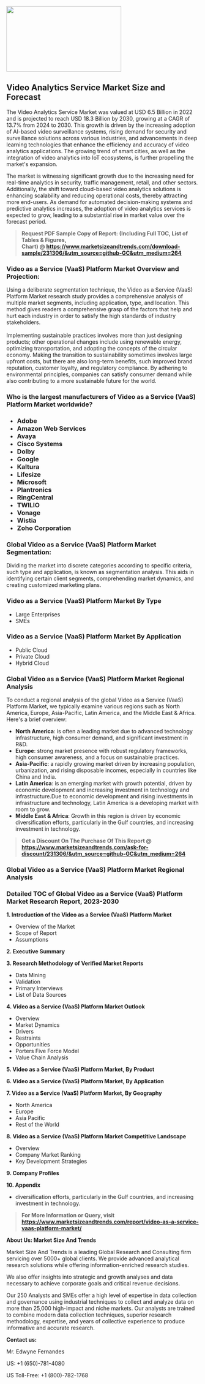 <p><img class="alignnone size-medium wp-image-20088" src="https://ffe5etoiles.com/wp-content/uploads/2024/12/MST1-300x171.png" alt="" width="300" height="171" /></p><h2>Video Analytics Service Market Size and Forecast</h2><p>The Video Analytics Service Market was valued at USD 6.5 Billion in 2022 and is projected to reach USD 18.3 Billion by 2030, growing at a CAGR of 13.7% from 2024 to 2030. This growth is driven by the increasing adoption of AI-based video surveillance systems, rising demand for security and surveillance solutions across various industries, and advancements in deep learning technologies that enhance the efficiency and accuracy of video analytics applications. The growing trend of smart cities, as well as the integration of video analytics into IoT ecosystems, is further propelling the market's expansion.</p><p>The market is witnessing significant growth due to the increasing need for real-time analytics in security, traffic management, retail, and other sectors. Additionally, the shift toward cloud-based video analytics solutions is enhancing scalability and reducing operational costs, thereby attracting more end-users. As demand for automated decision-making systems and predictive analytics increases, the adoption of video analytics services is expected to grow, leading to a substantial rise in market value over the forecast period.</p></p><blockquote id="" class=""><strong>Request PDF Sample Copy of Report: (Including Full TOC, List of Tables &amp; Figures, Chart)&nbsp;@&nbsp;<strong><a href="https://www.marketsizeandtrends.com/download-sample/231306/&utm_source=github-GC&utm_medium=264" target="_blank">https://www.marketsizeandtrends.com/download-sample/231306/&utm_source=github-GC&utm_medium=264</a></strong></strong></blockquote><h3 id="" class="">Video as a Service (VaaS) Platform Market&nbsp;Overview and Projection:</h3><p id="" class="">Using a deliberate segmentation technique, the Video as a Service (VaaS) Platform Market research study provides a comprehensive analysis of multiple market segments, including application, type, and location. This method gives readers a comprehensive grasp of the factors that help and hurt each industry in order to satisfy the high standards of industry stakeholders. <br /> <br />Implementing sustainable practices involves more than just designing products; other operational changes include using renewable energy, optimizing transportation, and adopting the concepts of the circular economy. Making the transition to sustainability sometimes involves large upfront costs, but there are also long-term benefits, such improved brand reputation, customer loyalty, and regulatory compliance. By adhering to environmental principles, companies can satisfy consumer demand while also contributing to a more sustainable future for the world.</p><h3 id="" class="">Who is the largest manufacturers of&nbsp;Video as a Service (VaaS) Platform Market worldwide?</h3><h3 class=""><p><ul><li>Adobe </li><li> Amazon Web Services </li><li> Avaya </li><li> Cisco Systems </li><li> Dolby </li><li> Google </li><li> Kaltura </li><li> Lifesize </li><li> Microsoft </li><li> Plantronics </li><li> RingCentral </li><li> TWILIO </li><li> Vonage </li><li> Wistia </li><li> Zoho Corporation</li></ul></p></h3><h3 id="" class="">Global&nbsp;Video as a Service (VaaS) Platform Market Segmentation:</h3><p id="" class="">Dividing the market into discrete categories according to specific criteria, such type and application, is known as segmentation analysis. This aids in identifying certain client segments, comprehending market dynamics, and creating customized marketing plans.</p><h3 id="" class="">Video as a Service (VaaS) Platform Market&nbsp;By Type</h3><p><p><ul><li>Large Enterprises</li><li> SMEs</p></li></ul></p></p><h3 id="" class="">Video as a Service (VaaS) Platform Market&nbsp;By Application</h3><p class=""><p><ul><li>Public Cloud</li><li> Private Cloud</li><li> Hybrid Cloud</li></ul></p></p><h3 id="" class="">Global Video as a Service (VaaS) Platform Market Regional Analysis</h3><p id="" class="">To conduct a regional analysis of the global Video as a Service (VaaS) Platform Market, we typically examine various regions such as North America, Europe, Asia-Pacific, Latin America, and the Middle East &amp; Africa. Here's a brief overview:</p><ul><li><strong>North America</strong>: is often a leading market due to advanced technology infrastructure, high consumer demand, and significant investment in R&amp;D.</li><li><strong>Europe</strong>: strong market presence with robust regulatory frameworks, high consumer awareness, and a focus on sustainable practices.</li><li><strong>Asia-Pacific</strong>: a rapidly growing market driven by increasing population, urbanization, and rising disposable incomes, especially in countries like China and India.</li><li><strong>Latin America</strong>: is an emerging market with growth potential, driven by economic development and increasing investment in technology and infrastructure.Due to economic development and rising investments in infrastructure and technology, Latin America is a developing market with room to grow.</li><li><strong>Middle East &amp; Africa</strong>: Growth in this region is driven by economic diversification efforts, particularly in the Gulf countries, and increasing investment in technology.</li></ul><blockquote id="" class=""><strong>Get a Discount On The Purchase Of This Report @ <strong><a href="https://www.marketsizeandtrends.com/ask-for-discount/231306/&utm_source=github-GC&utm_medium=264" target="_blank">https://www.marketsizeandtrends.com/ask-for-discount/231306/&utm_source=github-GC&utm_medium=264</a></strong></strong></blockquote><h3 id="" class="">Global Video as a Service (VaaS) Platform Market Regional Analysis</h3><h3 id="" class="">Detailed TOC of Global Video as a Service (VaaS) Platform Market Research Report, 2023-2030</h3><p id="" class=""><strong>1. Introduction of the Video as a Service (VaaS) Platform Market</strong></p><ul><li>Overview of the Market</li><li>Scope of Report</li><li>Assumptions</li></ul><p id="" class=""><strong>2. Executive Summary</strong></p><p id="" class=""><strong>3. Research Methodology of Verified Market Reports</strong></p><ul><li>Data Mining</li><li>Validation</li><li>Primary Interviews</li><li>List of Data Sources</li></ul><p id="" class=""><strong>4. Video as a Service (VaaS) Platform Market Outlook</strong></p><ul><li>Overview</li><li>Market Dynamics</li><li>Drivers</li><li>Restraints</li><li>Opportunities</li><li>Porters Five Force Model</li><li>Value Chain Analysis</li></ul><p id="" class=""><strong>5. Video as a Service (VaaS) Platform Market, By Product</strong></p><p id="" class=""><strong>6. Video as a Service (VaaS) Platform Market, By Application</strong></p><p id="" class=""><strong>7. Video as a Service (VaaS) Platform Market, By Geography</strong></p><ul><li>North America</li><li>Europe</li><li>Asia Pacific</li><li>Rest of the World</li></ul><p id="" class=""><strong>8. Video as a Service (VaaS) Platform Market Competitive Landscape</strong></p><ul><li>Overview</li><li>Company Market Ranking</li><li>Key Development Strategies</li></ul><p id="" class=""><strong>9. Company Profiles</strong></p><p id="" class=""><strong>10. Appendix</strong></p><ul><li>diversification efforts, particularly in the Gulf countries, and increasing investment in technology.</li></ul><blockquote id="" class=""><strong>For More Information or Query, visit <strong><strong><a href="https://www.marketsizeandtrends.com/report/video-as-a-service-vaas-platform-market/" target="_blank">https://www.marketsizeandtrends.com/report/video-as-a-service-vaas-platform-market/</a></strong></strong></strong></blockquote><p id="" class=""><strong>About Us: Market Size And Trends</strong></p><p id="" class="">Market Size And Trends is a leading Global Research and Consulting firm servicing over 5000+ global clients. We provide advanced analytical research solutions while offering information-enriched research studies.</p><p id="" class="">We also offer insights into strategic and growth analyses and data necessary to achieve corporate goals and critical revenue decisions.</p><p id="" class="">Our 250 Analysts and SMEs offer a high level of expertise in data collection and governance using industrial techniques to collect and analyze data on more than 25,000 high-impact and niche markets. Our analysts are trained to combine modern data collection techniques, superior research methodology, expertise, and years of collective experience to produce informative and accurate research.</p><p id="" class=""><strong>Contact us:</strong></p><p id="" class="">Mr. Edwyne Fernandes</p><p id="" class="">US: +1 (650)-781-4080</p><p id="" class="">US Toll-Free: +1 (800)-782-1768</p>
